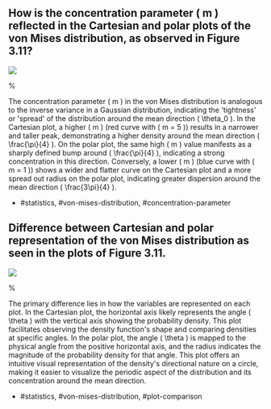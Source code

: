## How is the concentration parameter \( m \) reflected in the Cartesian and polar plots of the von Mises distribution, as observed in Figure 3.11?

![](https://cdn.mathpix.com/cropped/2024_05_13_d2a86a8e5b0b3cfb4473g-1.jpg?height=586&width=1354&top_left_y=232&top_left_x=192)

%

The concentration parameter \( m \) in the von Mises distribution is analogous to the inverse variance in a Gaussian distribution, indicating the 'tightness' or 'spread' of the distribution around the mean direction \( \theta_0 \). In the Cartesian plot, a higher \( m \) (red curve with \( m = 5 \)) results in a narrower and taller peak, demonstrating a higher density around the mean direction \( \frac{\pi}{4} \). On the polar plot, the same high \( m \) value manifests as a sharply defined bump around \( \frac{\pi}{4} \), indicating a strong concentration in this direction. Conversely, a lower \( m \) (blue curve with \( m = 1 \)) shows a wider and flatter curve on the Cartesian plot and a more spread out radius on the polar plot, indicating greater dispersion around the mean direction \( \frac{3\pi}{4} \). 

- #statistics, #von-mises-distribution, #concentration-parameter

## Difference between Cartesian and polar representation of the von Mises distribution as seen in the plots of Figure 3.11.

![](https://cdn.mathpix.com/cropped/2024_05_13_d2a86a8e5b0b3cfb4473g-1.jpg?height=586&width=1354&top_left_y=232&top_left_x=192)

%

The primary difference lies in how the variables are represented on each plot. In the Cartesian plot, the horizontal axis likely represents the angle \( \theta \) with the vertical axis showing the probability density. This plot facilitates observing the density function's shape and comparing densities at specific angles. In the polar plot, the angle \( \theta \) is mapped to the physical angle from the positive horizontal axis, and the radius indicates the magnitude of the probability density for that angle. This plot offers an intuitive visual representation of the density's directional nature on a circle, making it easier to visualize the periodic aspect of the distribution and its concentration around the mean direction.

- #statistics, #von-mises-distribution, #plot-comparison